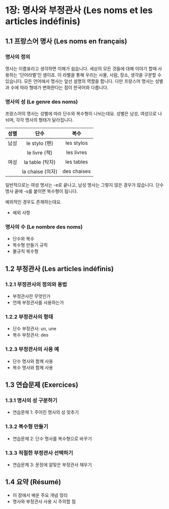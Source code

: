 # 1장: 명사와 부정관사 (Les noms et les articles indéfinis)

## 1.1 프랑스어 명사 (Les noms en français)

### 명사의 정의

명사는 이름표라고 생각하면 이해가 쉽습니다. 세상의 모든 것들에 대해 이야기 할때 사용하는 '단어라벨'인 셈이죠. 이 라벨을 통해 우리는 사물, 사람, 장소, 생각을 구분할 수 있습니다. 모든 언어에서 명사는 앞선 설명의 역할을 합니다. 다만 프랑스어 명사는 성별과 수에 따라 형태가 변화한다는 점이 한국어와 다릅니다.

### 명사의 성 (Le genre des noms)

프랑스어의 명사는 성별에 따라 단수와 복수형이 나뉘는데요. 성별은 남성, 여성으로 나뉘며, 각각 명사의 형태가 달라집니다.

<div align="center">

| 성별 |       단수       |    복수     |
| :--: | :--------------: | :---------: |
| 남성 |  le stylo (펜)   | les stylos  |
|      |  le livre (책)   | les livres  |
| 여성 | la table (탁자)  | les tables  |
|      | la chaise (의자) | des chaises |

</div>

일반적으로는 여성 명사는 -e로 끝나고, 남성 명사는 그렇지 않은 경우가 많습니다. 단수 명사 끝에 -s를 붙이면 복수형이 됩니다.

예외적인 경우도 존재하는데요.

- 예외 사항

### 명사의 수 (Le nombre des noms)

- 단수와 복수
- 복수형 만들기 규칙
- 불규칙 복수형

## 1.2 부정관사 (Les articles indéfinis)

### 1.2.1 부정관사의 정의와 용법

- 부정관사란 무엇인가
- 언제 부정관사를 사용하는가

### 1.2.2 부정관사의 형태

- 단수 부정관사: un, une
- 복수 부정관사: des

### 1.2.3 부정관사의 사용 예

- 단수 명사와 함께 사용
- 복수 명사와 함께 사용

## 1.3 연습문제 (Exercices)

### 1.3.1 명사의 성 구분하기

- 연습문제 1: 주어진 명사의 성 맞추기

### 1.3.2 복수형 만들기

- 연습문제 2: 단수 명사를 복수형으로 바꾸기

### 1.3.3 적절한 부정관사 선택하기

- 연습문제 3: 문장에 알맞은 부정관사 채우기

## 1.4 요약 (Résumé)

- 이 장에서 배운 주요 개념 정리
- 명사와 부정관사 사용 시 주의할 점
